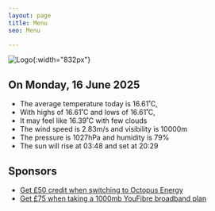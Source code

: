 ```yaml
---
layout: page
title: Menu
seo: Menu

---
```


![Logo](/images/logo.jpg){:width="832px"}

<!-- weather_marker starts -->
## On Monday, 16 June 2025

- The average temperature today is 16.61˚C,
- With highs of 16.61˚C and lows of 16.61˚C,
- It may feel like 16.39˚C with few clouds
- The wind speed is 2.83m/s and visibility is 10000m
- The pressure is 1027hPa and humidity is 79%
- The sun will rise at 03:48 and set at 20:29

<!-- weather_marker ends -->

## Sponsors

- [Get £50 credit when switching to Octopus Energy](https://bit.ly/3oD1nnS)
- [Get £75 when taking a 1000mb YouFibre broadband plan](https://aklam.io/91zWhU?)
